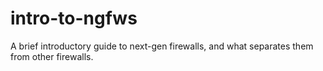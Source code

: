 # intro-to-ngfws
A brief introductory guide to next-gen firewalls, and what separates them from other firewalls.
